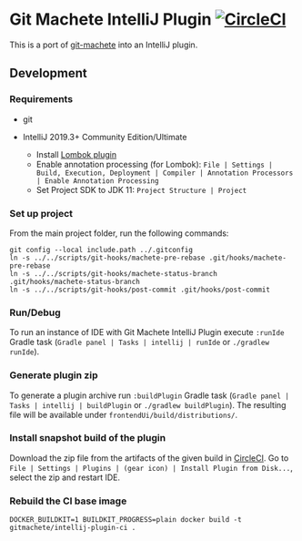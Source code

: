 # Git Machete IntelliJ Plugin [![CircleCI](https://circleci.com/gh/VirtusLab/git-machete-intellij-plugin/tree/master.svg?style=shield&circle-token=3ba295982e665ead39e6d097bc3859d5a2e2b124)](https://circleci.com/gh/VirtusLab/git-machete-intellij-plugin/tree/master)

This is a port of [git-machete](https://github.com/VirtusLab/git-machete) into an IntelliJ plugin.

## Development

### Requirements

* git
* IntelliJ 2019.3+ Community Edition/Ultimate

  * Install [Lombok plugin](https://plugins.jetbrains.com/plugin/6317-lombok/)
  * Enable annotation processing (for Lombok): `File | Settings | Build, Execution, Deployment | Compiler | Annotation Processors | Enable Annotation Processing`
  * Set Project SDK to JDK 11: `Project Structure | Project`

### Set up project

From the main project folder, run the following commands:

```shell script
git config --local include.path ../.gitconfig
ln -s ../../scripts/git-hooks/machete-pre-rebase .git/hooks/machete-pre-rebase
ln -s ../../scripts/git-hooks/machete-status-branch .git/hooks/machete-status-branch
ln -s ../../scripts/git-hooks/post-commit .git/hooks/post-commit
```

### Run/Debug

To run an instance of IDE with Git Machete IntelliJ Plugin execute `:runIde` Gradle task (`Gradle panel | Tasks | intellij | runIde` or `./gradlew runIde`).

### Generate plugin zip

To generate a plugin archive run `:buildPlugin` Gradle task (`Gradle panel | Tasks | intellij | buildPlugin` or `./gradlew buildPlugin`).
The resulting file will be available under `frontendUi/build/distributions/`.

### Install snapshot build of the plugin

Download the zip file from the artifacts of the given build in [CircleCI](https://app.circleci.com/pipelines/github/VirtusLab/git-machete-intellij-plugin).
Go to `File | Settings | Plugins | (gear icon) | Install Plugin from Disk...`, select the zip and restart IDE.

### Rebuild the CI base image

```shell script
DOCKER_BUILDKIT=1 BUILDKIT_PROGRESS=plain docker build -t gitmachete/intellij-plugin-ci .
```
